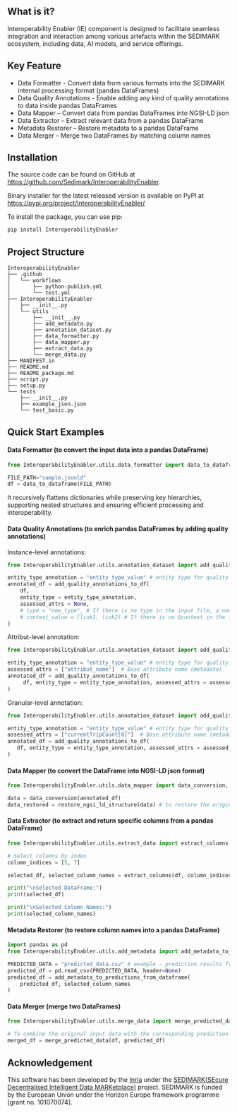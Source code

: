 ## What is it?

Interoperability Enabler (IE) component is designed to facilitate seamless integration and interaction among various artefacts within the SEDIMARK ecosystem, including data, AI models, and service offerings.


## Key Feature

- Data Formatter - Convert data from various formats into the SEDIMARK internal processing format (pandas DataFrames)
- Data Quality Annotations - Enable adding any kind of quality annotations to data inside pandas DataFrames
- Data Mapper – Convert data from pandas DataFrames into NGSI-LD json
- Data Extractor – Extract relevant data from a pandas DataFrame
- Metadata Restorer – Restore metadata to a pandas DataFrame
- Data Merger – Merge two DataFrames by matching column names

## Installation

The source code can be found on GitHub at https://github.com/Sedimark/InteroperabilityEnabler.

Binary installer for the latest released version is available on PyPI at https://pypi.org/project/InteroperabilityEnabler/

To install the package, you can use pip:

```bash
pip install InteroperabilityEnabler
```

## Project Structure

```text
InteroperabilityEnabler
├── .github
│   └── workflows
│       ├── python-publish.yml
│       └── test.yml
├── InteroperabilityEnabler
│   ├── __init__.py
│   └── utils
│       ├── __init__.py
│       ├── add_metadata.py
│       ├── annotation_dataset.py
│       ├── data_formatter.py
│       ├── data_mapper.py
│       ├── extract_data.py
│       └── merge_data.py
├── MANIFEST.in
├── README.md
├── README_package.md
├── script.py
├── setup.py
└── tests
    ├── __init__.py
    ├── example_json.json
    └── test_basic.py
```

## Quick Start Examples

#### Data Formatter (to convert the input data into a pandas DataFrame)

```python
from InteroperabilityEnabler.utils.data_formatter import data_to_dataframe

FILE_PATH="sample.jsonld"
df = data_to_dataframe(FILE_PATH)
```

It recursively flattens dictionaries while preserving key hierarchies, supporting nested structures and ensuring efficient processing and interoperability.


#### Data Quality Annotations (to enrich pandas DataFrames by adding quality annotations)

Instance-level annotations:
```python
from InteroperabilityEnabler.utils.annotation_dataset import add_quality_annotations_to_df

entity_type_annotation = "entity_type_value" # entity type for quality annotations
annotated_df = add_quality_annotations_to_df(
    df,
    entity_type = entity_type_annotation,
    assessed_attrs = None,
    # type = "new_type", # If there is no type in the input file, a new one can be created
    # context_value = [link1, link2] # If there is no @context in the input file, a new one can be created
)
```

Attribut-level annotation:
```python
from InteroperabilityEnabler.utils.annotation_dataset import add_quality_annotations_to_df

entity_type_annotation = "entity_type_value" # entity type for quality annotations
assessed_attrs = ["attribut_name"]  # Base attribute name (metadata)
annotated_df = add_quality_annotations_to_df(
     df, entity_type = entity_type_annotation, assessed_attrs = assessed_attrs
)
```

Granular-level annotation:
```python
from InteroperabilityEnabler.utils.annotation_dataset import add_quality_annotations_to_df

entity_type_annotation = "entity_type_value" # entity type for quality annotations
assessed_attrs = ["currentTripCount[0]"]  # Base attribute name (metadata) - with the indice
annotated_df = add_quality_annotations_to_df(
   df, entity_type = entity_type_annotation, assessed_attrs = assessed_attrs
)
```

#### Data Mapper (to convert the DataFrame into NGSI-LD json format)

```python
from InteroperabilityEnabler.utils.data_mapper import data_conversion, restore_ngsi_ld_structure

data = data_conversion(annotated_df)
data_restored = restore_ngsi_ld_structure(data) # to restore the original NGSI-LD structure
```

#### Data Extractor (to extract and return specific columns from a pandas DataFrame)

```python
from InteroperabilityEnabler.utils.extract_data import extract_columns

# Select columns by index
column_indices = [5, 7]

selected_df, selected_column_names = extract_columns(df, column_indices)

print("\nSelected DataFrame:")
print(selected_df)

print("\nSelected Column Names:")
print(selected_column_names)

```

#### Metadata Restorer (to restore column names into a pandas DataFrame)

```python
import pandas as pd
from InteroperabilityEnabler.utils.add_metadata import add_metadata_to_predictions_from_dataframe

PREDICTED_DATA = "predicted_data.csv" # example - prediction results from an AI model
predicted_df = pd.read_csv(PREDICTED_DATA, header=None)
predicted_df = add_metadata_to_predictions_from_dataframe(
    predicted_df, selected_column_names
)
```

#### Data Merger (merge two DataFrames)

```python
from InteroperabilityEnabler.utils.merge_data import merge_predicted_data

# To combine the original input data with the corresponding prediction results from an AI model
merged_df = merge_predicted_data(df, predicted_df)
```

## Acknowledgement

This software has been developed by the [Inria](https://www.inria.fr/fr) under the [SEDIMARK(SEcure Decentralised Intelligent Data MARKetplace)](https://sedimark.eu/) project. 
SEDIMARK is funded by the European Union under the Horizon Europe framework programme [grant no. 101070074]. 
